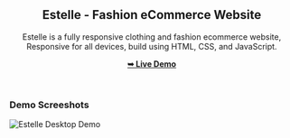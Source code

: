 <div align="center">
  <br />
  <br />

  <h2 align="center">Estelle - Fashion eCommerce Website</h2>

  Estelle is a fully responsive clothing and fashion ecommerce website, <br />Responsive for all devices, build using HTML, CSS, and JavaScript.

  <a href="https://codewithsadee.github.io/woodex/"><strong>➥ Live Demo</strong></a>

</div>

<br />

### Demo Screeshots

![Estelle Desktop Demo](./ "Desktop Demo")